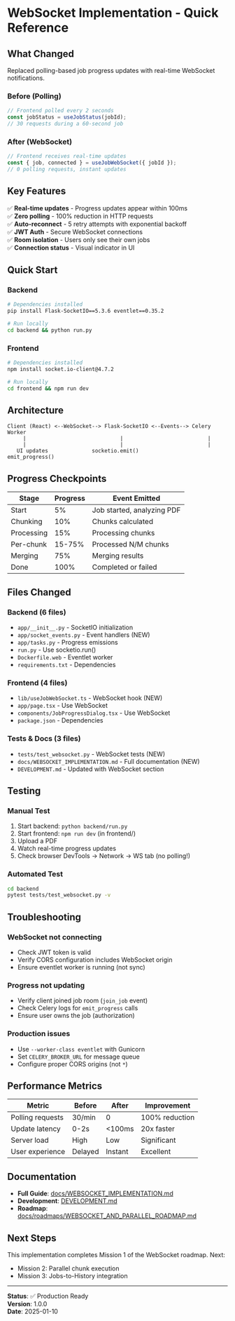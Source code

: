 # WebSocket Implementation - Quick Reference

## What Changed

Replaced polling-based job progress updates with real-time WebSocket notifications.

### Before (Polling)
```typescript
// Frontend polled every 2 seconds
const jobStatus = useJobStatus(jobId);
// 30 requests during a 60-second job
```

### After (WebSocket)
```typescript
// Frontend receives real-time updates
const { job, connected } = useJobWebSocket({ jobId });
// 0 polling requests, instant updates
```

## Key Features

✅ **Real-time updates** - Progress updates appear within 100ms  
✅ **Zero polling** - 100% reduction in HTTP requests  
✅ **Auto-reconnect** - 5 retry attempts with exponential backoff  
✅ **JWT Auth** - Secure WebSocket connections  
✅ **Room isolation** - Users only see their own jobs  
✅ **Connection status** - Visual indicator in UI  

## Quick Start

### Backend
```bash
# Dependencies installed
pip install Flask-SocketIO==5.3.6 eventlet==0.35.2

# Run locally
cd backend && python run.py
```

### Frontend
```bash
# Dependencies installed
npm install socket.io-client@4.7.2

# Run locally
cd frontend && npm run dev
```

## Architecture

```
Client (React) <--WebSocket--> Flask-SocketIO <--Events--> Celery Worker
     |                              |                           |
     |                              |                           |
   UI updates              socketio.emit()              emit_progress()
```

## Progress Checkpoints

| Stage | Progress | Event Emitted |
|-------|----------|---------------|
| Start | 5% | Job started, analyzing PDF |
| Chunking | 10% | Chunks calculated |
| Processing | 15% | Processing chunks |
| Per-chunk | 15-75% | Processed N/M chunks |
| Merging | 75% | Merging results |
| Done | 100% | Completed or failed |

## Files Changed

### Backend (6 files)
- `app/__init__.py` - SocketIO initialization
- `app/socket_events.py` - Event handlers (NEW)
- `app/tasks.py` - Progress emissions
- `run.py` - Use socketio.run()
- `Dockerfile.web` - Eventlet worker
- `requirements.txt` - Dependencies

### Frontend (4 files)
- `lib/useJobWebSocket.ts` - WebSocket hook (NEW)
- `app/page.tsx` - Use WebSocket
- `components/JobProgressDialog.tsx` - Use WebSocket
- `package.json` - Dependencies

### Tests & Docs (3 files)
- `tests/test_websocket.py` - WebSocket tests (NEW)
- `docs/WEBSOCKET_IMPLEMENTATION.md` - Full documentation (NEW)
- `DEVELOPMENT.md` - Updated with WebSocket section

## Testing

### Manual Test
1. Start backend: `python backend/run.py`
2. Start frontend: `npm run dev` (in frontend/)
3. Upload a PDF
4. Watch real-time progress updates
5. Check browser DevTools → Network → WS tab (no polling!)

### Automated Test
```bash
cd backend
pytest tests/test_websocket.py -v
```

## Troubleshooting

### WebSocket not connecting
- Check JWT token is valid
- Verify CORS configuration includes WebSocket origin
- Ensure eventlet worker is running (not sync)

### Progress not updating
- Verify client joined job room (`join_job` event)
- Check Celery logs for `emit_progress` calls
- Ensure user owns the job (authorization)

### Production issues
- Use `--worker-class eventlet` with Gunicorn
- Set `CELERY_BROKER_URL` for message queue
- Configure proper CORS origins (not `*`)

## Performance Metrics

| Metric | Before | After | Improvement |
|--------|--------|-------|-------------|
| Polling requests | 30/min | 0 | 100% reduction |
| Update latency | 0-2s | <100ms | 20x faster |
| Server load | High | Low | Significant |
| User experience | Delayed | Instant | Excellent |

## Documentation

- **Full Guide**: [docs/WEBSOCKET_IMPLEMENTATION.md](WEBSOCKET_IMPLEMENTATION.md)
- **Development**: [DEVELOPMENT.md](../DEVELOPMENT.md)
- **Roadmap**: [docs/roadmaps/WEBSOCKET_AND_PARALLEL_ROADMAP.md](roadmaps/WEBSOCKET_AND_PARALLEL_ROADMAP.md)

## Next Steps

This implementation completes Mission 1 of the WebSocket roadmap. Next:
- Mission 2: Parallel chunk execution
- Mission 3: Jobs-to-History integration

---

**Status**: ✅ Production Ready  
**Version**: 1.0.0  
**Date**: 2025-01-10
